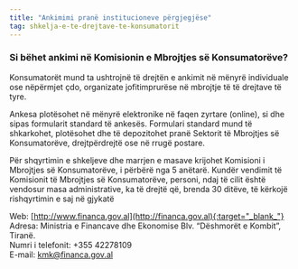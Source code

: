 ```yaml
---
title: "Ankimimi pranë institucioneve përgjegjëse"
tag: shkelja-e-te-drejtave-te-konsumatorit
---
```


### Si bëhet ankimi në Komisionin e Mbrojtjes së Konsumatorëve?

Konsumatorët mund ta ushtrojnë të drejtën e ankimit në mënyrë individuale ose nëpërmjet çdo, organizate jofitimprurëse në mbrojtje të të drejtave të tyre.

Ankesa plotësohet në mënyrë elektronike në faqen zyrtare (online), si dhe sipas formularit standard të ankesës. Formulari standard mund të shkarkohet, plotësohet dhe të depozitohet pranë Sektorit të Mbrojtjes së Konsumatorëve, drejtpërdrejtë ose në rrugë postare.

Për shqyrtimin e shkeljeve dhe marrjen e masave krijohet Komisioni i Mbrojtjes së Konsumatorëve, i përbërë nga 5 anëtarë. 
Kundër vendimit të Komisionit të Mbrojtjes së Konsumatorëve, personi, ndaj të cilit është vendosur masa administrative, ka të drejtë që, brenda 30 ditëve, të kërkojë rishqyrtimin e saj në gjykatë


Web: [http://www.financa.gov.al](http://financa.gov.al){:target="_blank_"}   
Adresa: Ministria e Financave dhe Ekonomise
Blv. “Dëshmorët e Kombit”, Tiranë.    
Numri i telefonit: +355 42278109    
E-mail: <kmk@financa.gov.al>
